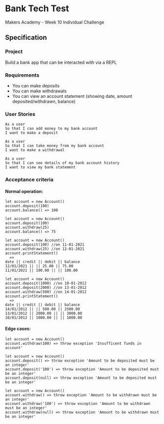 # Bank Tech Test
Makers Academy - Week 10 Individual Challenge

## Specification
### Project
Build a bank app that can be interacted with via a REPL

### Requirements
- You can make deposits
- You can make withdrawals
- You can view an account statement (showing date, amount deposited/withdrawn, balance)

### User Stories
```
As a user
So that I can add money to my bank account
I want to make a deposit

As a user
So that I can take money from my bank account
I want to make a withdrawal

As a user
So that I can see details of my bank account history
I want to view my bank statement
```

### Acceptance criteria
#### Normal operation:
```
let account = new Account()
account.deposit(100)
account.balance() => 100

let account = new Account()
account.deposit(100)
account.withdraw(25)
account.balance() => 75

let account = new Account()
account.deposit(100) //on 11-01-2021
account.withdraw(25) //on 12-01-2021
account.printStatement()
  =>
date || credit || debit || balance
12/01/2021 || || 25.00 || 75.00
11/01/2021 || 100.00 || || 100.00

let account = new Account()
account.deposit(1000) //on 10-01-2012
account.deposit(2000) //on 13-01-2012
account.withdraw(500) //on 14-01-2012
account.printStatement()
  =>
date || credit || debit || balance
14/01/2012 || || 500.00 || 2500.00
13/01/2012 || 2000.00 || || 3000.00
10/01/2012 || 1000.00 || || 1000.00
```

#### Edge cases:
```
let account = new Account()
account.withdraw(100) => throw exception 'Insufficent funds in account'

let account = new Account()
account.deposit() => throw exception 'Amount to be deposited must be an integer'
account.deposit('100') => throw exception 'Amount to be deposited must be an integer'
account.deposit(null) => throw exception 'Amount to be deposited must be an integer'

let account = new Account()
account.withdraw() => throw exception 'Amount to be withdrawn must be an integer'
account.withdraw('100') => throw exception 'Amount to be withdrawn must be an integer'
account.withdraw(null) => throw exception 'Amount to be withdrawn must be an integer'
```
